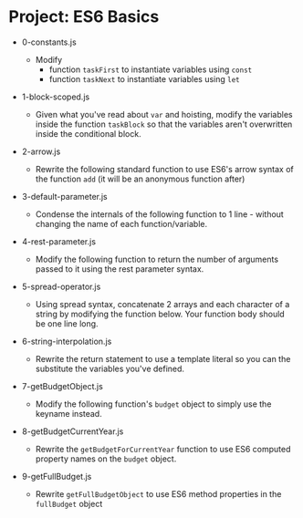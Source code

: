 # Project: ES6 Basics

*   0-constants.js
    - Modify
      - function `taskFirst` to instantiate variables using `const`
      - function `taskNext` to instantiate variables using `let`

*   1-block-scoped.js
    - Given what you've read about `var` and hoisting, modify the variables inside the function `taskBlock` so that the variables aren't overwritten inside the conditional block.

*   2-arrow.js
    - Rewrite the following standard function to use ES6's arrow syntax of the function `add` (it will be an anonymous function after)

*   3-default-parameter.js
    - Condense the internals of the following function to 1 line - without changing the name of each function/variable.

*   4-rest-parameter.js
    - Modify the following function to return the number of arguments passed to it using the rest parameter syntax.

*   5-spread-operator.js
    - Using spread syntax, concatenate 2 arrays and each character of a string by modifying the function below. Your function body should be one line long.

*   6-string-interpolation.js
    - Rewrite the return statement to use a template literal so you can the substitute the variables you've defined.

*   7-getBudgetObject.js
    - Modify the following function's `budget` object to simply use the keyname instead.

*   8-getBudgetCurrentYear.js
    - Rewrite the `getBudgetForCurrentYear` function to use ES6 computed property names on the `budget` object.

*   9-getFullBudget.js
    - Rewrite `getFullBudgetObject` to use ES6 method properties in the `fullBudget` object

